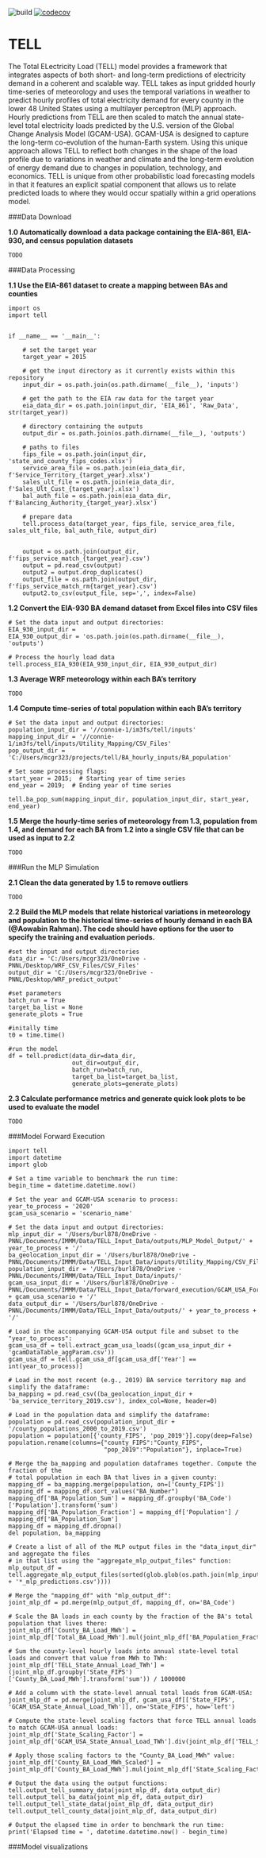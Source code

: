 ![build](https://github.com/IMMM-SFA/tell/workflows/build/badge.svg) [![codecov](https://codecov.io/gh/IMMM-SFA/tell/branch/package/graph/badge.svg?token=URP1KWRI6U)](https://codecov.io/gh/IMMM-SFA/tell)

# TELL
The Total ELectricity Load (TELL) model provides a framework that integrates aspects of both short- and long-term predictions of electricity demand in a coherent and scalable way. TELL takes as input gridded hourly time-series of meteorology and uses the temporal variations in weather to predict hourly profiles of total electricity demand for every county in the lower 48 United States using a multilayer perceptron (MLP) approach. Hourly predictions from TELL are then scaled to match the annual state-level total electricity loads predicted by the U.S. version of the Global Change Analysis Model (GCAM-USA). GCAM-USA is designed to capture the long-term co-evolution of the human-Earth system. Using this unique approach allows TELL to reflect both changes in the shape of the load profile due to variations in weather and climate and the long-term evolution of energy demand due to changes in population, technology, and economics. TELL is unique from other probabilistic load forecasting models in that it features an explicit spatial component that allows us to relate predicted loads to where they would occur spatially within a grid operations model.


###Data Download

**1.0 Automatically download a data package containing the EIA-861, EIA-930, and census population datasets**

```buildoutcfg
TODO
```

###Data Processing

**1.1 Use the EIA-861 dataset to create a mapping between BAs and counties**

```buildoutcfg
import os
import tell


if __name__ == '__main__':

    # set the target year
    target_year = 2015

    # get the input directory as it currently exists within this repository
    input_dir = os.path.join(os.path.dirname(__file__), 'inputs')

    # get the path to the EIA raw data for the target year
    eia_data_dir = os.path.join(input_dir, 'EIA_861', 'Raw_Data', str(target_year))

    # directory containing the outputs
    output_dir = os.path.join(os.path.dirname(__file__), 'outputs')

    # paths to files
    fips_file = os.path.join(input_dir, 'state_and_county_fips_codes.xlsx')
    service_area_file = os.path.join(eia_data_dir, f'Service_Territory_{target_year}.xlsx')
    sales_ult_file = os.path.join(eia_data_dir, f'Sales_Ult_Cust_{target_year}.xlsx')
    bal_auth_file = os.path.join(eia_data_dir, f'Balancing_Authority_{target_year}.xlsx')

    # prepare data
    tell.process_data(target_year, fips_file, service_area_file, sales_ult_file, bal_auth_file, output_dir)


    output = os.path.join(output_dir, f'fips_service_match_{target_year}.csv')
    output = pd.read_csv(output)
    output2 = output.drop_duplicates()
    output_file = os.path.join(output_dir, f'fips_service_match_rm{target_year}.csv')
    output2.to_csv(output_file, sep=',', index=False)
```

**1.2 Convert the EIA-930 BA demand dataset from Excel files into CSV files**

```buildoutcfg
# Set the data input and output directories:
EIA_930_input_dir = 
EIA_930_output_dir = 'os.path.join(os.path.dirname(__file__), 'outputs')

# Process the hourly load data
tell.process_EIA_930(EIA_930_input_dir, EIA_930_output_dir)
```

**1.3 Average WRF meteorology within each BA’s territory**

```buildoutcfg
TODO
```

**1.4 Compute time-series of total population within each BA’s territory**
```buildoutcfg
# Set the data input and output directories:
population_input_dir = '//connie-1/im3fs/tell/inputs'
mapping_input_dir = '//connie-1/im3fs/tell/inputs/Utility_Mapping/CSV_Files'
pop_output_dir = 'C:/Users/mcgr323/projects/tell/BA_hourly_inputs/BA_population'

# Set some processing flags:
start_year = 2015;  # Starting year of time series
end_year = 2019;  # Ending year of time series

tell.ba_pop_sum(mapping_input_dir, population_input_dir, start_year, end_year)
```

**1.5 Merge the hourly-time series of meteorology from 1.3, population from 1.4, and demand for each BA from 1.2 into a single CSV file that can be used as input to 2.2**
```buildoutcfg
TODO
```

###Run the MLP Simulation

**2.1  Clean the data generated by 1.5 to remove outliers**
```buildoutcfg
TODO
```

**2.2 Build the MLP models that relate historical variations in meteorology and population to the historical time-series of hourly demand in each BA (@Aowabin Rahman). The code should have options for the user to specify the training and evaluation periods.**
```buildoutcfg
#set the input and output directories 
data_dir = 'C:/Users/mcgr323/OneDrive - PNNL/Desktop/WRF_CSV_Files/CSV_Files'
output_dir = 'C:/Users/mcgr323/OneDrive - PNNL/Desktop/WRF_predict_output'

#set parameters 
batch_run = True
target_ba_list = None
generate_plots = True

#initally time
t0 = time.time()

#run the model 
df = tell.predict(data_dir=data_dir,
                  out_dir=output_dir,
                  batch_run=batch_run,
                  target_ba_list=target_ba_list,
                  generate_plots=generate_plots)
```

**2.3  Calculate performance metrics and generate quick look plots to be used to evaluate the model**
```buildoutcfg
TODO
```

###Model Forward Execution 

```buildoutcfg
import tell
import datetime
import glob

# Set a time variable to benchmark the run time:
begin_time = datetime.datetime.now()

# Set the year and GCAM-USA scenario to process:
year_to_process = '2020'
gcam_usa_scenario = 'scenario_name'

# Set the data input and output directories:
mlp_input_dir = '/Users/burl878/OneDrive - PNNL/Documents/IMMM/Data/TELL_Input_Data/outputs/MLP_Model_Output/' + year_to_process + '/'
ba_geolocation_input_dir = '/Users/burl878/OneDrive - PNNL/Documents/IMMM/Data/TELL_Input_Data/inputs/Utility_Mapping/CSV_Files/'
population_input_dir = '/Users/burl878/OneDrive - PNNL/Documents/IMMM/Data/TELL_Input_Data/inputs/'
gcam_usa_input_dir = '/Users/burl878/OneDrive - PNNL/Documents/IMMM/Data/TELL_Input_Data/forward_execution/GCAM_USA_Forcing/Raw_Data/' + gcam_usa_scenario + '/'
data_output_dir = '/Users/burl878/OneDrive - PNNL/Documents/IMMM/Data/TELL_Input_Data/outputs/' + year_to_process + '/'

# Load in the accompanying GCAM-USA output file and subset to the "year_to_process":
gcam_usa_df = tell.extract_gcam_usa_loads((gcam_usa_input_dir + 'gcamDataTable_aggParam.csv'))
gcam_usa_df = tell.gcam_usa_df[gcam_usa_df['Year'] == int(year_to_process)]

# Load in the most recent (e.g., 2019) BA service territory map and simplify the dataframe:
ba_mapping = pd.read_csv((ba_geolocation_input_dir + 'ba_service_territory_2019.csv'), index_col=None, header=0)

# Load in the population data and simplify the dataframe:
population = pd.read_csv(population_input_dir + '/county_populations_2000_to_2019.csv')
population = population[{'county_FIPS', 'pop_2019'}].copy(deep=False)
population.rename(columns={"county_FIPS":"County_FIPS",
                           "pop_2019":"Population"}, inplace=True)

# Merge the ba_mapping and population dataframes together. Compute the fraction of the
# total population in each BA that lives in a given county:
mapping_df = ba_mapping.merge(population, on=['County_FIPS'])
mapping_df = mapping_df.sort_values("BA_Number")
mapping_df['BA_Population_Sum'] = mapping_df.groupby('BA_Code')['Population'].transform('sum')
mapping_df['BA_Population_Fraction'] = mapping_df['Population'] / mapping_df['BA_Population_Sum']
mapping_df = mapping_df.dropna()
del population, ba_mapping

# Create a list of all of the MLP output files in the "data_input_dir" and aggregate the files
# in that list using the "aggregate_mlp_output_files" function:
mlp_output_df = tell.aggregate_mlp_output_files(sorted(glob.glob(os.path.join(mlp_input_dir + '*_mlp_predictions.csv'))))

# Merge the "mapping_df" with "mlp_output_df":
joint_mlp_df = pd.merge(mlp_output_df, mapping_df, on='BA_Code')

# Scale the BA loads in each county by the fraction of the BA's total population that lives there:
joint_mlp_df['County_BA_Load_MWh'] = joint_mlp_df['Total_BA_Load_MWh'].mul(joint_mlp_df['BA_Population_Fraction'])

# Sum the county-level hourly loads into annual state-level total loads and convert that value from MWh to TWh:
joint_mlp_df['TELL_State_Annual_Load_TWh'] = (joint_mlp_df.groupby('State_FIPS')['County_BA_Load_MWh'].transform('sum')) / 1000000

# Add a column with the state-level annual total loads from GCAM-USA:
joint_mlp_df = pd.merge(joint_mlp_df, gcam_usa_df[['State_FIPS', 'GCAM_USA_State_Annual_Load_TWh']], on='State_FIPS', how='left')

# Compute the state-level scaling factors that force TELL annual loads to match GCAM-USA annual loads:
joint_mlp_df['State_Scaling_Factor'] = joint_mlp_df['GCAM_USA_State_Annual_Load_TWh'].div(joint_mlp_df['TELL_State_Annual_Load_TWh'])

# Apply those scaling factors to the "County_BA_Load_MWh" value:
joint_mlp_df['County_BA_Load_MWh_Scaled'] = joint_mlp_df['County_BA_Load_MWh'].mul(joint_mlp_df['State_Scaling_Factor'])

# Output the data using the output functions:
tell.output_tell_summary_data(joint_mlp_df, data_output_dir)
tell.output_tell_ba_data(joint_mlp_df, data_output_dir)
tell.output_tell_state_data(joint_mlp_df, data_output_dir)
tell.output_tell_county_data(joint_mlp_df, data_output_dir)

# Output the elapsed time in order to benchmark the run time:
print('Elapsed time = ', datetime.datetime.now() - begin_time)

```

###Model visualizations 

